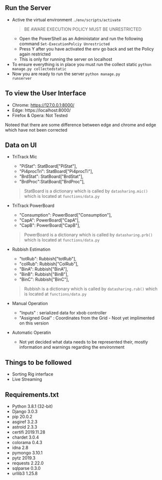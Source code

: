 ## Run the Server

- Active the virtual environment
  <code>./env/scripts/activate</code>
  > BE AWARE EXECUTION POLICY MUST BE UNRESTRICTED
    - Open the PowerShell as an Administator and run the following command <code>Set-ExecutionPolciy Unrestricted</code>
    - Press Y after you have activated the env go back and set the Policy again restricted
    - This is only for running the server on localhost
 - To ensure everything is in place you must run the collect  static 
  <code>python manage.py collectedstatic</code>
 - Now you are ready to run the server
  <code>python manage.py runserver</code>

## To view the User Interface

- Chrome: https://127.0.0.1:8000/
- Edge: https://localhost:8000/
- Firefox & Opera: Not Tested

Noteed that there are some difference between edge and chrome and edge which have not been corrected

## Data on UI
- TriTrack Mic
  - "PiStat": StatBoard["PiStat"],
  - "Pi4procTri": StatBoard["Pi4procTi"],
  - "BrdStat": StatBoard["BrdStat"],
  - "BrdProc":StatBoard["BrdProc"],
  > StatBoard is a dictionary which is called by <code>datasharing.mic()</code> which is located at <code>functions/data.py</code>
  
- TriTrack PowerBoard
  - "Consumption": PowerBoard["Consumption"],
  - "CapA": PowerBoard["CapA"], 
  - "CapB": PowerBoard["CapB"],
  > PowerBoard is a dictionary which is called by <code>datasharing.prb()</code> which is located at <code>functions/data.py</code>
  
- Rubbish Estimation
  - "totRub": Rubbish["totRub"],
  - "colRub": Rubbish["ColRub"],
  - "BinA": Rubbish["BinA"],
  - "BinB": Rubbish["BinB"],
  - "BinC": Rubbish["BinC"],
  > Rubbish is a dictionary which is called by <code>datasharing.rub()</code> which is located at <code>functions/data.py</code>
  
- Manual Operation
   - "Inputs" : serialized data for xbob  controller
   - "Assigned Goal" : Coordinates from the Grid - Noot yet implimented on this version
- Automatic Operatin
   - Not yet decided what data needs to be represented their, mostly information and warnings regarding the environment
   
## Things to be followed
- Sorting Rig interface
- Live Streaming

## Requirements.txt
- Python    3.8.1 (32-bit)
- Django    3.0.3
- pip       20.0.2
- asgiref   3.2.3
- astroid   2.3.3
- certifi   2019.11.28
- chardet   3.0.4
- colorama  0.4.3
- idna      2.8
- pymongo   3.10.1
- pytz      2019.3
- requests  2.22.0
- sqlparse  0.3.0
- urllib3   1.25.8
